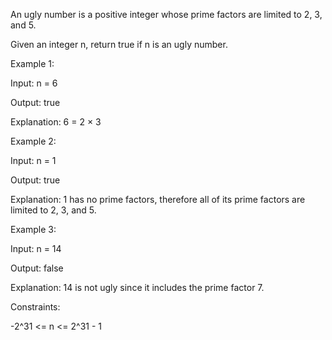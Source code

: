 An ugly number is a positive integer whose prime factors are limited to 2, 3, and 5.

Given an integer n, return true if n is an ugly number.

 

Example 1:

Input: n = 6

Output: true

Explanation: 6 = 2 × 3

Example 2:

Input: n = 1

Output: true

Explanation: 1 has no prime factors, therefore all of its prime factors are limited to 2, 3, and 5.

Example 3:

Input: n = 14

Output: false

Explanation: 14 is not ugly since it includes the prime factor 7.
 

Constraints:

-2^31 <= n <= 2^31 - 1
